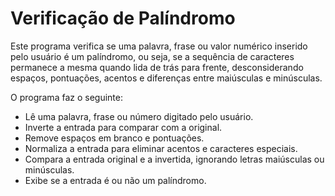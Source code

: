 # Verificação de Palíndromo
Este programa verifica se uma palavra, frase ou valor numérico inserido pelo usuário é um palíndromo, ou seja, se a sequência de caracteres permanece a mesma quando lida de trás para frente, desconsiderando espaços, pontuações, acentos e diferenças entre maiúsculas e minúsculas.

O programa faz o seguinte:

- Lê uma palavra, frase ou número digitado pelo usuário.
- Inverte a entrada para comparar com a original.
- Remove espaços em branco e pontuações.
- Normaliza a entrada para eliminar acentos e caracteres especiais.
- Compara a entrada original e a invertida, ignorando letras maiúsculas ou minúsculas.
- Exibe se a entrada é ou não um palíndromo.
